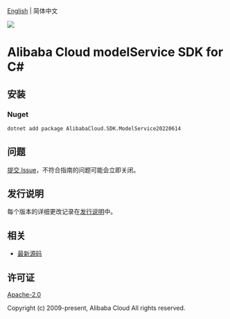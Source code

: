 [English](README.md) | 简体中文

![](https://aliyunsdk-pages.alicdn.com/icons/AlibabaCloud.svg)

# Alibaba Cloud modelService SDK for C#

## 安装

### Nuget

```bash
dotnet add package AlibabaCloud.SDK.ModelService20220614
```

## 问题

[提交 Issue](https://github.com/aliyun/alibabacloud-csharp-sdk/issues/new)，不符合指南的问题可能会立即关闭。

## 发行说明

每个版本的详细更改记录在[发行说明](./ChangeLog.md)中。

## 相关

* [最新源码](https://github.com/aliyun/alibabacloud-csharp-sdk/)

## 许可证

[Apache-2.0](http://www.apache.org/licenses/LICENSE-2.0)

Copyright (c) 2009-present, Alibaba Cloud All rights reserved.
